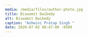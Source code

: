 ```yaml
---
media: /media/files/author-photo.jpg
title: Biswamit Dwibedy
alt: Biswamit Dwibedy
caption: "Ashwini Pratap Singh "
date: 2020-07-02 08:47:00 -0500
---
```

